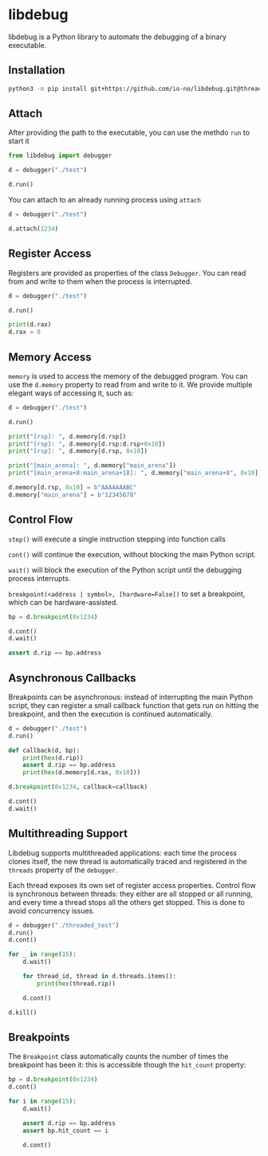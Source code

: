 # libdebug
libdebug is a Python library to automate the debugging of a binary executable.

## Installation
```bash
python3 -m pip install git+https://github.com/io-no/libdebug.git@threading
```

## Attach
After providing the path to the executable, you can use the methdo `run` to start it
```python
from libdebug import debugger

d = debugger("./test")

d.run()
```

You can attach to an already running process using `attach`
```python
d = debugger("./test")

d.attach(1234)
```

## Register Access
Registers are provided as properties of the class `Debugger`. You can read from and write to them when the process is interrupted.
```python
d = debugger("./test")

d.run()

print(d.rax)
d.rax = 0
```

## Memory Access
`memory` is used to access the memory of the debugged program. You can use the `d.memory` property to read from and write to it.
We provide multiple elegant ways of accessing it, such as:

```python
d = debugger("./test")

d.run()

print("[rsp]: ", d.memory[d.rsp])
print("[rsp]: ", d.memory[d.rsp:d.rsp+0x10])
print("[rsp]: ", d.memory[d.rsp, 0x10])

print("[main_arena]: ", d.memory["main_arena"])
print("[main_arena+8:main_arena+18]: ", d.memory["main_arena+8", 0x10])

d.memory[d.rsp, 0x10] = b"AAAAAAABC"
d.memory["main_arena"] = b"12345678"
```

## Control Flow
`step()` will execute a single instruction stepping into function calls

`cont()` will continue the execution, without blocking the main Python script.

`wait()` will block the execution of the Python script until the debugging process interrupts.

`breakpoint(<address | symbol>, [hardware=False])` to set a breakpoint, which can be hardware-assisted. 

```python
bp = d.breakpoint(0x1234)

d.cont()
d.wait()

assert d.rip == bp.address
```

## Asynchronous Callbacks
Breakpoints can be asynchronous: instead of interrupting the main Python script, they can register a small callback function that gets run on hitting the breakpoint, and then the execution is continued automatically.
```python
d = debugger("./test")
d.run()

def callback(d, bp):
    print(hex(d.rip))
    assert d.rip == bp.address
    print(hex(d.memory[d.rax, 0x10]))

d.breakpoint(0x1234, callback=callback)

d.cont()
d.wait()
```

## Multithreading Support
Libdebug supports multithreaded applications: each time the process clones itself, the new thread is automatically traced and registered in the `threads` property of the `debugger`.

Each thread exposes its own set of register access properties. Control flow is synchronous between threads: they either are all stopped or all running, and every time a thread stops all the others get stopped. This is done to avoid concurrency issues.

```python
d = debugger("./threaded_test")
d.run()
d.cont()

for _ in range(15):
    d.wait()

    for thread_id, thread in d.threads.items():
        print(hex(thread.rip))

    d.cont()

d.kill()
```

## Breakpoints
The `Breakpoint` class automatically counts the number of times the breakpoint has been it: this is accessible though the `hit_count` property:

```python
bp = d.breakpoint(0x1234)
d.cont()

for i in range(15):
    d.wait()

    assert d.rip == bp.address
    assert bp.hit_count == i

    d.cont()
```
